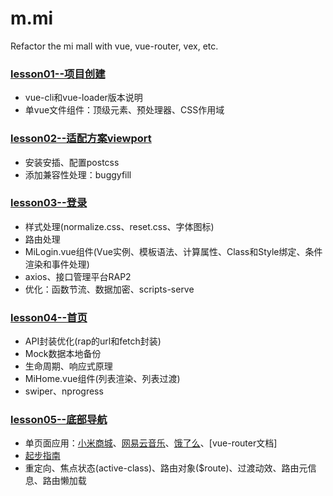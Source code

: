 # m.mi
Refactor the mi mall with vue, vue-router, vex, etc.

### [lesson01--项目创建](https://github.com/tonyfree/m.mi/tree/lesson01)
+ vue-cli和vue-loader版本说明
+ 单vue文件组件：顶级元素、预处理器、CSS作用域

### [lesson02--适配方案viewport](https://github.com/tonyfree/m.mi/tree/lesson02)
+ 安装安插、配置postcss
+ 添加兼容性处理：buggyfill

### [lesson03--登录](https://github.com/tonyfree/m.mi/tree/lesson03)
+ 样式处理(normalize.css、reset.css、字体图标)
+ 路由处理
+ MiLogin.vue组件(Vue实例、模板语法、计算属性、Class和Style绑定、条件渲染和事件处理)
+ axios、接口管理平台RAP2
+ 优化：函数节流、数据加密、scripts-serve

### [lesson04--首页](https://github.com/tonyfree/m.mi/tree/lesson04)
+ API封装优化(rap的url和fetch封装)
+ Mock数据本地备份
+ 生命周期、响应式原理
+ MiHome.vue组件(列表渲染、列表过渡)
+ swiper、nprogress

### [lesson05--底部导航](https://github.com/tonyfree/m.mi/tree/lesson05)
+ 单页面应用：[小米商城](https://m.mi.com/)、[网易云音乐](https://music.163.com/)、[饿了么](https://www.ele.me)、[vue-router文档]
+ [起步指南](https://router.vuejs.org/zh/guide/#html)
+ 重定向、焦点状态(active-class)、路由对象($route)、过渡动效、路由元信息、路由懒加载